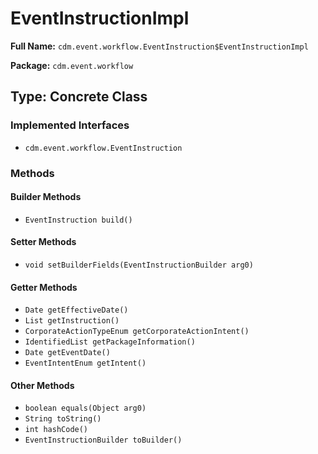 # EventInstructionImpl

**Full Name:** `cdm.event.workflow.EventInstruction$EventInstructionImpl`

**Package:** `cdm.event.workflow`

## Type: Concrete Class

### Implemented Interfaces

- `cdm.event.workflow.EventInstruction`

### Methods

#### Builder Methods

- `EventInstruction build()`

#### Setter Methods

- `void setBuilderFields(EventInstructionBuilder arg0)`

#### Getter Methods

- `Date getEffectiveDate()`
- `List getInstruction()`
- `CorporateActionTypeEnum getCorporateActionIntent()`
- `IdentifiedList getPackageInformation()`
- `Date getEventDate()`
- `EventIntentEnum getIntent()`

#### Other Methods

- `boolean equals(Object arg0)`
- `String toString()`
- `int hashCode()`
- `EventInstructionBuilder toBuilder()`

